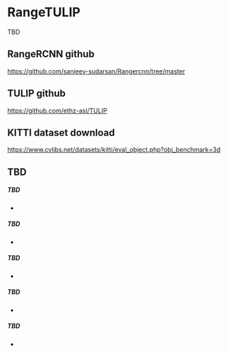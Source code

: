 # RangeTULIP
TBD

## RangeRCNN github
https://github.com/sanjeev-sudarsan/Rangercnn/tree/master
## TULIP github
https://github.com/ethz-asl/TULIP
## KITTI dataset download
https://www.cvlibs.net/datasets/kitti/eval_object.php?obj_benchmark=3d

TBD
-------------

##### TBD
- 
##### TBD
- 
##### TBD
- 
##### TBD
- 
##### TBD
- 
 
